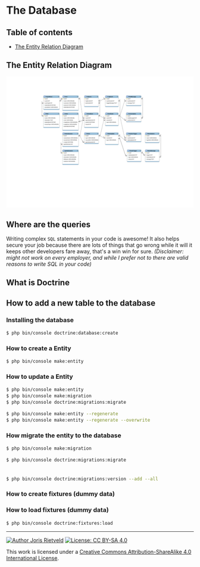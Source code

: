 <!--
  - Author: Joris Rietveld <jorisrietveld@gmail.com>
  - Date: 08-12-2018 01:59
  - Licence: Creative Commons - Attribution-ShareAlike 4.0 International
-->
# The Database #

[TOC]: # "Table of contents"

## Table of contents
- [The Entity Relation Diagram](#the-entity-relation-diagram)


## The Entity Relation Diagram ##
![ERD_Desk_Crisim_version_v0.3.svg](resources/erd/ERD_Desk_Crisim_version_v0.2%2C0.svg)

## Where are the queries ##
Writing complex `SQL` statements in your code is awesome! It also helps secure your job because there are lots of things
that go wrong while it will it keeps other developers fare away, that's a win win for sure. _(Disclaimer: might not work
on every employer, and while I prefer not to there are valid reasons to write SQL in your code)_

## What is Doctrine ##


## How to add a new table to the database ##
### Installing the database ###
```bash
$ php bin/console doctrine:database:create
```
### How to create a Entity ###
```bash
$ php bin/console make:entity
```
### How to update a Entity ###
```bash
$ php bin/console make:entity
$ php bin/console make:migration
$ php bin/console doctrine:migrations:migrate
```
```bash
$ php bin/console make:entity --regenerate
$ php bin/console make:entity --regenerate --overwrite
```
### How migrate the entity to the database ###
```bash
$ php bin/console make:migration
```
```bash
$ php bin/console doctrine:migrations:migrate


$ php bin/console doctrine:migrations:version --add --all
```

### How to create fixtures (dummy data) ###


### How to load fixtures (dummy data) ###
```bash
$ php bin/console doctrine:fixtures:load
```

<hr>

[![Author Joris Rietveld](https://img.shields.io/badge/Author-Joris%20Rietveld-blue.svg)](https://github.com/jorisrietveld)
[![License: CC BY-SA 4.0](https://img.shields.io/badge/License-CC%20BY--SA%204.0-lightgrey.svg)](https://creativecommons.org/licenses/by-sa/4.0/)

This work is licensed under a <a rel="license" href="http://creativecommons.org/licenses/by-sa/4.0/">Creative Commons Attribution-ShareAlike 4.0 International License</a>.
